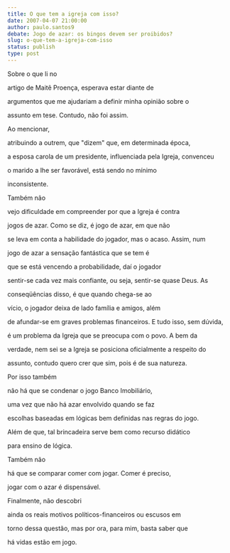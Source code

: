 ```yaml
---
title: O que tem a igreja com isso?
date: 2007-04-07 21:00:00
author: paulo.santos9
debate: Jogo de azar: os bingos devem ser proibidos?
slug: o-que-tem-a-igreja-com-isso
status: publish 
type: post
---
```


  

Sobre o que li no  

artigo de Maitê Proença, esperava estar diante de  

argumentos que me ajudariam a definir minha opinião sobre o  

assunto em tese. Contudo, não foi assim.  

  

Ao mencionar,  

atribuindo a outrem, que "dizem" que, em determinada época,  

a esposa carola de um presidente, influenciada pela Igreja, convenceu  

o marido a lhe ser favorável, está sendo no mínimo  

inconsistente.  

  

Também não  

vejo dificuldade em compreender por que a Igreja é contra  

jogos de azar. Como se diz, é jogo de azar, em que não  

se leva em conta a habilidade do jogador, mas o acaso. Assim, num  

jogo de azar a sensação fantástica que se tem é  

que se está vencendo a probabilidade, daí o jogador  

sentir-se cada vez mais confiante, ou seja, sentir-se quase Deus. As  

conseqüências disso, é que quando chega-se ao  

vício, o jogador deixa de lado família e amigos, além  

de afundar-se em graves problemas financeiros. E tudo isso, sem dúvida,  

é um problema da Igreja que se preocupa com o povo. A bem da  

verdade, nem sei se a Igreja se posiciona oficialmente a respeito do  

assunto, contudo quero crer que sim, pois é de sua natureza.  

  

Por isso também  

não há que se condenar o jogo Banco Imobiliário,  

uma vez que não há azar envolvido quando se faz  

escolhas baseadas em lógicas bem definidas nas regras do jogo.  

Além de que, tal brincadeira serve bem como recurso didático  

para ensino de lógica.  

  

Também não  

há que se comparar comer com jogar. Comer é preciso,  

jogar com o azar é dispensável.  

  

Finalmente, não descobri  

ainda os reais motivos políticos-financeiros ou escusos em  

torno dessa questão, mas por ora, para mim, basta saber que  

há vidas estão em jogo.  

